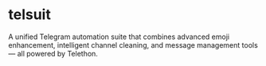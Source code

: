 # telsuit
A unified Telegram automation suite that combines advanced emoji enhancement, intelligent channel cleaning, and message management tools — all powered by Telethon.

